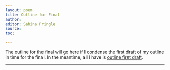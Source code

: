 ```yaml
---
layout: poem
title: Outline for Final
author:
editor: Sabina Pringle
source:
toc:

---
```


The outline for the final will go here if I condense the first draft of my outline in time for the final. In the meantime, all I have is [outline first draft](https://binipringle.github.io/property/texts/1-outlinefirstdraft/).

---
